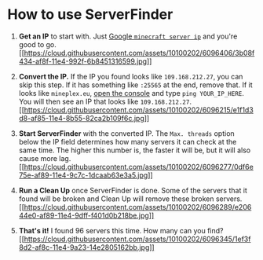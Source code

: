 # How to use ServerFinder
1. **Get an IP** to start with. Just [Google `minecraft server ip`](https://www.google.com/?gfe_rd=cr&ei=FCnXVKG8CIbCUK77gPAB#q=minecraft+server+ip&tbs=qdr:d) and you're good to go.
[[https://cloud.githubusercontent.com/assets/10100202/6096406/3b08f434-af8f-11e4-992f-6b8451316599.jpg]]

2. **Convert the IP.** If the IP you found looks like `109.168.212.27`, you can skip this step. If it has something like `:25565` at the end, remove that. If it looks like `mineplex.eu`, [open the console](http://www.wikihow.com/Open-the-Command-Prompt-in-Windows) and type `ping YOUR_IP_HERE`. You will then see an IP that looks like `109.168.212.27`.
[[https://cloud.githubusercontent.com/assets/10100202/6096215/e1f1d3d8-af85-11e4-8b55-82ca2b109f6c.jpg]]

3. **Start ServerFinder** with the converted IP. The `Max. threads` option below the IP field determines how many servers it can check at the same time. The higher this number is, the faster it will be, but it will also cause more lag.
[[https://cloud.githubusercontent.com/assets/10100202/6096277/0df6e75e-af89-11e4-9c7c-1dcaab63e3a5.jpg]]

4. **Run a Clean Up** once ServerFinder is done. Some of the servers that it found will be broken and Clean Up will remove these broken servers.
[[https://cloud.githubusercontent.com/assets/10100202/6096289/e20644e0-af89-11e4-9dff-f401d0b218be.jpg]]

5. **That's it!** I found 96 servers this time. How many can you find?
[[https://cloud.githubusercontent.com/assets/10100202/6096345/1ef3f8d2-af8c-11e4-9a23-14e2805162bb.jpg]]